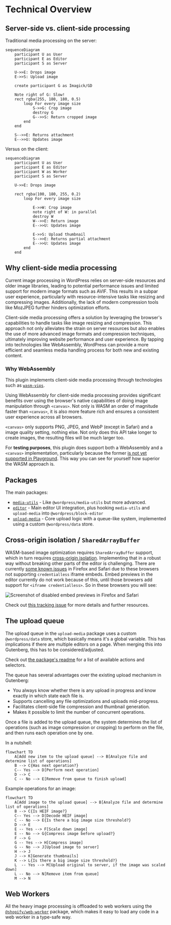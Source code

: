 # Technical Overview

## Server-side vs. client-side processing

Traditional media processing on the server:

```mermaid
sequenceDiagram
	participant U as User
	participant E as Editor
    participant S as Server

	U->>E: Drops image
    E->>S: Upload image

	create participant G as Imagick/GD

	Note right of G: Slow!
	rect rgba(255, 180, 180, 0.5)
		loop For every image size
	        S->>G: Crop image
			destroy G
		    G-->>S: Return cropped image
	    end
	end

	S-->>E: Returns attachment
	E-->>U: Updates image
```

Versus on the client:

```mermaid
sequenceDiagram
	participant U as User
	participant E as Editor
	participant W as Worker
	participant S as Server

	U->>E: Drops image

	rect rgba(100, 180, 255, 0.2)
		loop For every image size
			
	        E->>W: Crop image
			note right of W: in parallel
			destroy W
		    W-->>E: Return image
			E-->>U: Updates image
	
			E->>S: Upload thumbnail
		    S-->>E: Returns partial attachment
			E-->>U: Updates image
	    end
	end
```

## Why client-side media processing

Current image processing in WordPress relies on server-side resources and older image libraries, leading to potential performance issues and limited support for modern image formats such as AVIF.
This results in a subpar user experience, particularly with resource-intensive tasks like resizing and compressing images.
Additionally, the lack of modern compression tools like MozJPEG further hinders optimization efforts.

Client-side media processing offers a solution by leveraging the browser's capabilities to handle tasks like image resizing and compression.
This approach not only alleviates the strain on server resources but also enables the use of more advanced image formats and compression techniques, ultimately improving website performance and user experience.
By tapping into technologies like WebAssembly, WordPress can provide a more efficient and seamless media handling process for both new and existing content.

### Why WebAssembly

This plugin implements client-side media processing through technologies such as [`wasm-vips`](https://github.com/kleisauke/wasm-vips).

Using WebAssembly for client-side media processing provides significant benefits over using the browser's native capabilities of doing image manipulation through `<canvas>`.
Not only is WASM an order of magnitude faster than `<canvas>`, it is also more feature rich and ensures a consistent user experience across all browsers.

`<canvas>` only supports PNG, JPEG, and WebP (except in Safari) and a image quality setting, nothing else.
Not only does this API take longer to create images, the resulting files will be much larger too.

For **testing purposes**, this plugin does support both a WebAssembly and a `<canvas>` implementation, particularly because the former [is not yet supported in Playground](https://github.com/WordPress/wordpress-playground/issues/952).
This way you can see for yourself how superior the WASM approach is.

## Packages

The main packages:

* [`media-utils`](../packages/media-utils/README.md) - Like `@wordpress/media-utils` but more advanced.
* [`editor`](../packages/editor/README.md) - Main editor UI integration, plus hooking `media-utils` and `upload-media` into `@wordpress/block-editor`
* [`upload-media`](../packages/upload-media/README.md) - Core upload logic with a queue-like system, implemented using a custom `@wordpress/data` store.

## Cross-origin isolation / `SharedArrayBuffer`

WASM-based image optimization requires `SharedArrayBuffer` support, which in turn requires [cross-origin isolation](https://web.dev/articles/cross-origin-isolation-guide).
Implementing that in a robust way without breaking other parts of the editor is challenging. There are currently [some known issues](https://github.com/swissspidy/media-experiments/issues/294) in Firefox and Safari due to these browsers not supporting `credentialless` iframe embeds.
Embed previews in the editor currently do not work because of this, until those browsers add support for `<iframe credentialless>`. So in these browsers you will see:

![Screenshot of disabled embed previews in Firefox and Safari](https://github.com/swissspidy/media-experiments/assets/841956/1d5d9bd7-10bc-4d1d-9916-67db8347e3fa)

Check out [this tracking issue](https://github.com/swissspidy/media-experiments/issues/294) for more details and further resources.

## The upload queue

The upload queue in the `upload-media` package uses a custom `@wordpress/data` store, which basically means it's a global variable. This has implications if there are multiple editors on a page. When merging this into Gutenberg, this has to be considered/adjusted.

Check out [the package's readme](../packages/upload-media/README.md) for a list of available actions and selectors.

The queue has several advantages over the existing upload mechanism in Gutenberg:

* You always know whether there is any upload in progress and know exactly in which state each file is.
* Supports cancelling any file optimizations and uploads mid-progress.
* Facilitates client-side file compression and thumbnail generation.
* Makes it possible to limit the number of concurrent operations.

Once a file is added to the upload queue, the system determines the list of operations (such as image compression or cropping) to perform on the file, and then runs each operation one by one.

In a nutshell:

```mermaid
flowchart TD
    A[Add new item to the upload queue] --> B[Analyze file and determine list of operations]
    B --> C{Has next operation?}
    C-- Yes --> D[Perform next operation]
    D --> C
    C -- No --> E[Remove from queue to finish upload]
```

Example operations for an image:

```mermaid
flowchart TD
    A[Add image to the upload queue] --> B[Analyze file and determine list of operations]
    B --> C{Is HEIF image?}
    C-- Yes --> D[Decode HEIF image]
    C -- No --> E{Is there a big image size threshold?}
    D --> E
    E -- Yes --> F[Scale down image]
    E -- No --> G{Compress image before upload?}
    F --> G
    G -- Yes --> H[Compress image]
    G -- No --> J[Upload image to server]
    H --> J
    J --> K[Generate thumbnails]
    K --> L{Is there a big image size threshold?}
    L  -- Yes --> M[Upload original to server, if the image was scaled down]
    L -- No --> N[Remove item from queue]
    M --> N
```

## Web Workers

All the heavy image processing is offloaded to web workers using the [`@shopify/web-worker`](https://www.npmjs.com/package/@shopify/web-worker) package, which makes it easy to load any code in a web worker in a type-safe way.
